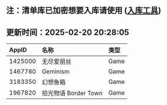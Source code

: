 ## 注：清单库已加密想要入库请使用 ([入库工具](https://github.com/BlankTMing/ManifestAutoUpdate/releases))

## 更新时间：2025-02-20 20:28:05
| AppID | 名称 | 类型  |
| :-------------------- | :----------------------------- | :----------- |
| 1425000 | 无尽爱丽丝| Game |
| 1467780 | Geminism| Game |
| 3183350 | 幻想鱼箱| Game |
| 1967820 | 拾光物语 Border Town| Game |
